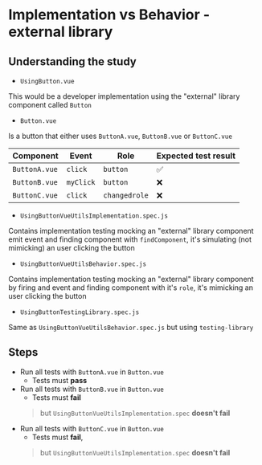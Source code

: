 # Implementation vs Behavior - external library

## Understanding the study

- `UsingButton.vue`

This would be a developer implementation using the "external" library component called `Button`

- `Button.vue`

Is a button that either uses `ButtonA.vue`, `ButtonB.vue` or `ButtonC.vue`


| Component     | Event     | Role          | Expected test result |
| ------------- | --------- | ------------- | -------------------- |
| `ButtonA.vue` | `click`   | `button`      | ✅                    |
| `ButtonB.vue` | `myClick` | `button`      | ❌                    |
| `ButtonC.vue` | `click`   | `changedrole` | ❌                    |


- `UsingButtonVueUtilsImplementation.spec.js`

Contains implementation testing mocking an "external" library component emit event and finding component with `findComponent`, it's simulating (not mimicking) an user clicking the button

- `UsingButtonVueUtilsBehavior.spec.js`

Contains implementation testing mocking an "external" library component by firing and event and finding component with it's `role`, it's mimicking an user clicking the button

- `UsingButtonTestingLibrary.spec.js`

Same as `UsingButtonVueUtilsBehavior.spec.js` but using `testing-library`

## Steps

- Run all tests with `ButtonA.vue` in `Button.vue`
  - Tests must **pass**
- Run all tests with `ButtonB.vue` in `Button.vue`
  - Tests must **fail**
  > but `UsingButtonVueUtilsImplementation.spec` **doesn't fail**
- Run all tests with `ButtonC.vue` in `Button.vue`
  - Tests must **fail**, 
  > but `UsingButtonVueUtilsImplementation.spec` **doesn't fail**
